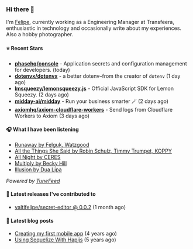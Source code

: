 ### Hi there 👋

I'm [Felipe](https://felipevm.com), currently working as a Engineering Manager at Transfeera, enthusiastic in technology and occasionally write about my experiences. Also a hobby photographer.

#### ⭐ Recent Stars
- **[phasehq/console](https://github.com/phasehq/console)** - Application secrets and configuration management for developers. (today)
- **[dotenvx/dotenvx](https://github.com/dotenvx/dotenvx)** - a better dotenv–from the creator of `dotenv` (1 day ago)
- **[lmsqueezy/lemonsqueezy.js](https://github.com/lmsqueezy/lemonsqueezy.js)** - Official JavaScript SDK for Lemon Squeezy. (2 days ago)
- **[midday-ai/midday](https://github.com/midday-ai/midday)** - Run your business smarter 🪄 (2 days ago)
- **[axiomhq/axiom-cloudflare-workers](https://github.com/axiomhq/axiom-cloudflare-workers)** - Send logs from Cloudflare Workers to Axiom (3 days ago)

#### 🎧 What I have been listening
- [Runaway by Felguk, Watzgood](https://open.spotify.com/track/6trCZ6N85DUUn7NfEcbqih)
- [All the Things She Said by Robin Schulz, Timmy Trumpet, KOPPY](https://open.spotify.com/track/6FxRH7N7Q86i6aixaSYYzx)
- [All Night by CERES](https://open.spotify.com/track/1ALWJAg2OHZyyjoAHB2hZg)
- [Multiply by Becky Hill](https://open.spotify.com/track/2MLkPm2w8hHjJbg4jpb5e4)
- [Illusion by Dua Lipa](https://open.spotify.com/track/5q0EXnBYyeCdXD72FzJxH0)

_Powered by [TuneFeed](https://tunefeed.app?ref=valtlfelipe-gh-profile)_ 

#### 🚀 Latest releases I've contributed to


- [valtlfelipe/secret-editor @ 0.0.2](https://github.com/valtlfelipe/secret-editor/releases/tag/0.0.2) (1 month ago)

#### 📄 Latest blog posts
- [Creating my first mobile app](https://felipevm.com/posts/creating-my-first-mobile-app/) (4 years ago)
- [Using Sequelize With Hapijs](https://felipevm.com/posts/using-sequelize-with-hapijs/) (5 years ago)
